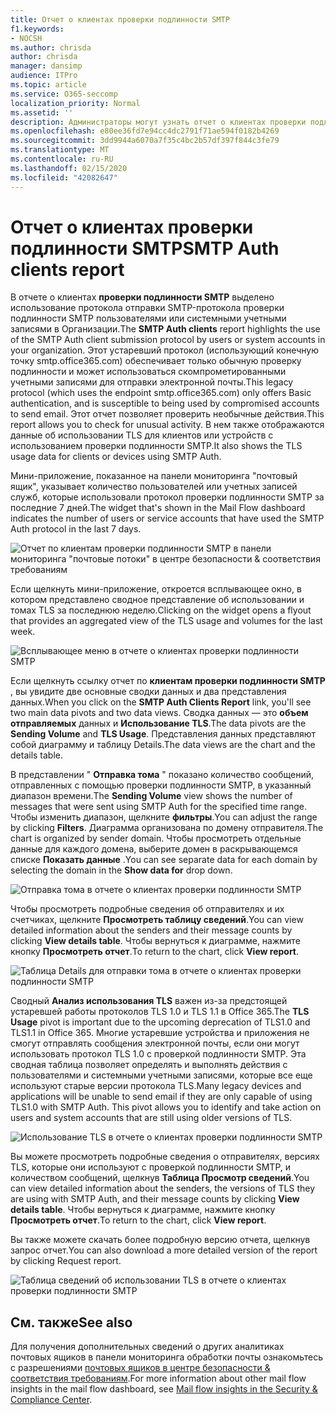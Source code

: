 ```yaml
---
title: Отчет о клиентах проверки подлинности SMTP
f1.keywords:
- NOCSH
ms.author: chrisda
author: chrisda
manager: dansimp
audience: ITPro
ms.topic: article
ms.service: O365-seccomp
localization_priority: Normal
ms.assetid: ''
description: Администраторы могут узнать отчет о клиентах проверки подлинности SMTP в панели мониторинга "Управление почтовыми сообщениями" в центре безопасности & соответствия требованиям.
ms.openlocfilehash: e80ee36fd7e94cc4dc2791f71ae594f0182b4269
ms.sourcegitcommit: 3dd9944a6070a7f35c4bc2b57df397f844c3fe79
ms.translationtype: MT
ms.contentlocale: ru-RU
ms.lasthandoff: 02/15/2020
ms.locfileid: "42082647"
---
```

# <a name="smtp-auth-clients-report"></a><span data-ttu-id="45f1d-103">Отчет о клиентах проверки подлинности SMTP</span><span class="sxs-lookup"><span data-stu-id="45f1d-103">SMTP Auth clients report</span></span>

<span data-ttu-id="45f1d-104">В отчете о клиентах **проверки подлинности SMTP** выделено использование протокола отправки SMTP-протокола проверки подлинности SMTP пользователями или системными учетными записями в Организации.</span><span class="sxs-lookup"><span data-stu-id="45f1d-104">The **SMTP Auth clients** report highlights the use of the SMTP Auth client submission protocol by users or system accounts in your organization.</span></span> <span data-ttu-id="45f1d-105">Этот устаревший протокол (использующий конечную точку smtp.office365.com) обеспечивает только обычную проверку подлинности и может использоваться скомпрометированными учетными записями для отправки электронной почты.</span><span class="sxs-lookup"><span data-stu-id="45f1d-105">This legacy protocol (which uses the endpoint smtp.office365.com) only offers Basic authentication, and is susceptible to being used by compromised accounts to send email.</span></span>  <span data-ttu-id="45f1d-106">Этот отчет позволяет проверить необычные действия.</span><span class="sxs-lookup"><span data-stu-id="45f1d-106">This report allows you to check for unusual activity.</span></span> <span data-ttu-id="45f1d-107">В нем также отображаются данные об использовании TLS для клиентов или устройств с использованием проверки подлинности SMTP.</span><span class="sxs-lookup"><span data-stu-id="45f1d-107">It also shows the TLS usage data for clients or devices using SMTP Auth.</span></span>

<span data-ttu-id="45f1d-108">Мини-приложение, показанное на панели мониторинга "почтовый ящик", указывает количество пользователей или учетных записей служб, которые использовали протокол проверки подлинности SMTP за последние 7 дней.</span><span class="sxs-lookup"><span data-stu-id="45f1d-108">The widget that's shown in the Mail Flow dashboard indicates the number of users or service accounts that have used the SMTP Auth protocol in the last 7 days.</span></span>

![Отчет по клиентам проверки подлинности SMTP в панели мониторинга "почтовые потоки" в центре безопасности & соответствия требованиям](../../media/smtp-auth-clients-report-selected.png)

<span data-ttu-id="45f1d-110">Если щелкнуть мини-приложение, откроется всплывающее окно, в котором представлено сводное представление об использовании и томах TLS за последнюю неделю.</span><span class="sxs-lookup"><span data-stu-id="45f1d-110">Clicking on the widget opens a flyout that provides an aggregated view of the TLS usage and volumes for the last week.</span></span>

![Всплывающее меню в отчете о клиентах проверки подлинности SMTP](../../media/smtp-auth-clients-flyout.png)

<span data-ttu-id="45f1d-112">Если щелкнуть ссылку отчет по **клиентам проверки подлинности SMTP** , вы увидите две основные сводки данных и два представления данных.</span><span class="sxs-lookup"><span data-stu-id="45f1d-112">When you click on the **SMTP Auth Clients Report** link, you'll see two main data pivots and two data views.</span></span> <span data-ttu-id="45f1d-113">Сводка данных — это **объем отправляемых** данных и **Использование TLS**.</span><span class="sxs-lookup"><span data-stu-id="45f1d-113">The data pivots are the **Sending Volume** and **TLS Usage**.</span></span> <span data-ttu-id="45f1d-114">Представления данных представляют собой диаграмму и таблицу Details.</span><span class="sxs-lookup"><span data-stu-id="45f1d-114">The data views are the chart and the details table.</span></span>

<span data-ttu-id="45f1d-115">В представлении " **Отправка тома** " показано количество сообщений, отправленных с помощью проверки подлинности SMTP, в указанный диапазон времени.</span><span class="sxs-lookup"><span data-stu-id="45f1d-115">The **Sending Volume** view shows the number of messages that were sent using SMTP Auth for the specified time range.</span></span> <span data-ttu-id="45f1d-116">Чтобы изменить диапазон, щелкните **фильтры**.</span><span class="sxs-lookup"><span data-stu-id="45f1d-116">You can adjust the range by clicking **Filters**.</span></span> <span data-ttu-id="45f1d-117">Диаграмма организована по домену отправителя.</span><span class="sxs-lookup"><span data-stu-id="45f1d-117">The chart is organized by sender domain.</span></span> <span data-ttu-id="45f1d-118">Чтобы просмотреть отдельные данные для каждого домена, выберите домен в раскрывающемся списке **Показать данные** .</span><span class="sxs-lookup"><span data-stu-id="45f1d-118">You can see separate data for each domain by selecting the domain in the **Show data for** drop down.</span></span>

![Отправка тома в отчете о клиентах проверки подлинности SMTP](../../media/smtp-auth-clients-report-sending-volume.png)

<span data-ttu-id="45f1d-120">Чтобы просмотреть подробные сведения об отправителях и их счетчиках, щелкните **Просмотреть таблицу сведений**.</span><span class="sxs-lookup"><span data-stu-id="45f1d-120">You can view detailed information about the senders and their message counts by clicking **View details table**.</span></span> <span data-ttu-id="45f1d-121">Чтобы вернуться к диаграмме, нажмите кнопку **Просмотреть отчет**.</span><span class="sxs-lookup"><span data-stu-id="45f1d-121">To return to the chart, click **View report**.</span></span>

![Таблица Details для отправки тома в отчете о клиентах проверки подлинности SMTP](../../media/smtp-auth-clients-report-details-sending-volume.png)

<span data-ttu-id="45f1d-123">Сводный **Анализ использования TLS** важен из-за предстоящей устаревшей работы протоколов TLS 1.0 и TLS 1.1 в Office 365.</span><span class="sxs-lookup"><span data-stu-id="45f1d-123">The **TLS Usage** pivot is important due to the upcoming deprecation of TLS1.0 and TLS1.1 in Office 365.</span></span> <span data-ttu-id="45f1d-124">Многие устаревшие устройства и приложения не смогут отправлять сообщения электронной почты, если они могут использовать протокол TLS 1.0 с проверкой подлинности SMTP. Эта сводная таблица позволяет определять и выполнять действия с пользователями и системными учетными записями, которые все еще используют старые версии протокола TLS.</span><span class="sxs-lookup"><span data-stu-id="45f1d-124">Many legacy devices and applications will be unable to send email if they are only capable of using TLS1.0 with SMTP Auth. This pivot allows you to identify and take action on users and system accounts that are still using older versions of TLS.</span></span>

![Использование TLS в отчете о клиентах проверки подлинности SMTP](../../media/smtp-auth-clients-report-tls-usage.png)

<span data-ttu-id="45f1d-126">Вы можете просмотреть подробные сведения о отправителях, версиях TLS, которые они используют с проверкой подлинности SMTP, и количеством сообщений, щелкнув **Таблица Просмотр сведений**.</span><span class="sxs-lookup"><span data-stu-id="45f1d-126">You can view detailed information about the senders, the versions of TLS they are using with SMTP Auth, and their message counts by clicking **View details table**.</span></span> <span data-ttu-id="45f1d-127">Чтобы вернуться к диаграмме, нажмите кнопку **Просмотреть отчет**.</span><span class="sxs-lookup"><span data-stu-id="45f1d-127">To return to the chart, click **View report**.</span></span>

<span data-ttu-id="45f1d-128">Вы также можете скачать более подробную версию отчета, щелкнув запрос отчет.</span><span class="sxs-lookup"><span data-stu-id="45f1d-128">You can also download a more detailed version of the report by clicking Request report.</span></span>

![Таблица сведений об использовании TLS в отчете о клиентах проверки подлинности SMTP](../../media/smtp-auth-clients-report-details-tls-usage.png)

## <a name="see-also"></a><span data-ttu-id="45f1d-130">См. также</span><span class="sxs-lookup"><span data-stu-id="45f1d-130">See also</span></span>

<span data-ttu-id="45f1d-131">Для получения дополнительных сведений о других аналитиках почтовых ящиков в панели мониторинга обработки почты ознакомьтесь с разрешениями [почтовых ящиков в центре безопасности & соответствия требованиям](mail-flow-insights-v2.md).</span><span class="sxs-lookup"><span data-stu-id="45f1d-131">For more information about other mail flow insights in the mail flow dashboard, see [Mail flow insights in the Security & Compliance Center](mail-flow-insights-v2.md).</span></span>
